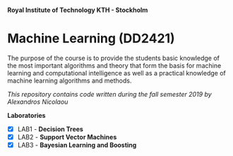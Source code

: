 #### Royal Institute of Technology KTH - Stockholm
# Machine Learning (DD2421)
The purpose of the course is to provide the students basic knowledge of the most important algorithms and theory that form the basis for machine learning and computational intelligence as well as a practical knowledge of machine learning algorithms and methods.

_This repository contains code written during the fall semester 2019 by Alexandros Nicolaou_

__Laboratories__
- [x] LAB1 - **Decision Trees**
- [x] LAB2 - **Support Vector Machines**
- [x] LAB3 - **Bayesian Learning and Boosting**